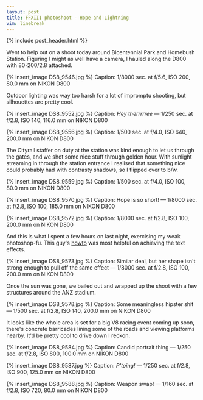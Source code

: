 ```yaml
---
layout: post
title: FFXIII photoshoot - Hope and Lightning
vim: linebreak
---
```


{% include post_header.html %}

Went to help out on a shoot today around Bicentennial Park and Homebush Station. Figuring I might as well have a camera, I hauled along the D800 with 80-200/2.8 attached.

{% insert_image DS8_9546.jpg %}
Caption: 1/8000 sec. at f/5.6, ISO 200, 80.0 mm on NIKON D800

Outdoor lighting was way too harsh for a lot of impromptu shooting, but silhouettes are pretty cool.

{% insert_image DS8_9552.jpg %}
Caption: *Hey therrrrree* — 1/250 sec. at f/2.8, ISO 140, 116.0 mm on NIKON D800

{% insert_image DS8_9556.jpg %}
Caption: 1/500 sec. at f/4.0, ISO 640, 200.0 mm on NIKON D800

The Cityrail staffer on duty at the station was kind enough to let us through the gates, and we shot some nice stuff through golden hour. With sunlight streaming in through the station entrance I realised that something nice could probably had with contrasty shadows, so I flipped over to b/w.

{% insert_image DS8_9559.jpg %}
Caption: 1/500 sec. at f/4.0, ISO 100, 80.0 mm on NIKON D800

{% insert_image DS8_9570.jpg %}
Caption: Hope is so short! — 1/8000 sec. at f/2.8, ISO 100, 185.0 mm on NIKON D800

{% insert_image DS8_9572.jpg %}
Caption: 1/8000 sec. at f/2.8, ISO 100, 200.0 mm on NIKON D800

And this is what I spent a few hours on last night, exercising my weak photoshop-fu. This guy's [howto](http://www.nextgenupdate.com/forums/call-duty-modern-warfare-2-discussion/95400-mw2-font.html) was most helpful on achieving the text effects.

{% insert_image DS8_9573.jpg %}
Caption: Similar deal, but her shape isn't strong enough to pull off the same effect — 1/8000 sec. at f/2.8, ISO 100, 200.0 mm on NIKON D800

Once the sun was gone, we bailed out and wrapped up the shoot with a few structures around the ANZ stadium.

{% insert_image DS8_9578.jpg %}
Caption: Some meaningless hipster shit — 1/500 sec. at f/2.8, ISO 140, 200.0 mm on NIKON D800

It looks like the whole area is set for a big V8 racing event coming up soon, there's concrete barricades lining some of the roads and viewing platforms nearby. It'd be pretty cool to drive down I reckon.

{% insert_image DS8_9584.jpg %}
Caption: Candid portrait thing — 1/250 sec. at f/2.8, ISO 800, 100.0 mm on NIKON D800

{% insert_image DS8_9587.jpg %}
Caption: *P'toing!* — 1/250 sec. at f/2.8, ISO 900, 125.0 mm on NIKON D800

{% insert_image DS8_9588.jpg %}
Caption: Weapon swap! — 1/160 sec. at f/2.8, ISO 720, 80.0 mm on NIKON D800

